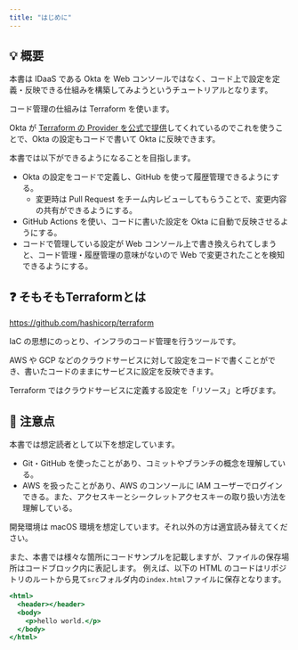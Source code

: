```yaml
---
title: "はじめに"
---
```


## 💡 概要

本書は IDaaS である Okta を Web コンソールではなく、コード上で設定を定義・反映できる仕組みを構築してみようというチュートリアルとなります。

コード管理の仕組みは Terraform を使います。

Okta が [Terraform の Provider を公式で提供](https://registry.terraform.io/providers/okta/okta/latest/docs)してくれているのでこれを使うことで、Okta の設定もコードで書いて Okta に反映できます。

本書では以下ができるようになることを目指します。

- Okta の設定をコードで定義し、GitHub を使って履歴管理できるようにする。
  - 変更時は Pull Request をチーム内レビューしてもらうことで、変更内容の共有ができるようにする。
- GitHub Actions を使い、コードに書いた設定を Okta に自動で反映させるようにする。
- コードで管理している設定が Web コンソール上で書き換えられてしまうと、コード管理・履歴管理の意味がないので Web で変更されたことを検知できるようにする。

## ❓ そもそもTerraformとは

<https://github.com/hashicorp/terraform>

IaC の思想にのっとり、インフラのコード管理を行うツールです。

AWS や GCP などのクラウドサービスに対して設定をコードで書くことができ、書いたコードのままにサービスに設定を反映できます。

Terraform ではクラウドサービスに定義する設定を「リソース」と呼びます。

## 🙋 注意点

本書では想定読者として以下を想定しています。

- Git・GitHub を使ったことがあり、コミットやブランチの概念を理解している。
- AWS を扱ったことがあり、AWS のコンソールに IAM ユーザーでログインできる。また、アクセスキーとシークレットアクセスキーの取り扱い方法を理解している。

開発環境は macOS 環境を想定しています。それ以外の方は適宜読み替えてください。

また、本書では様々な箇所にコードサンプルを記載しますが、ファイルの保存場所はコードブロック内に表記します。
例えば、以下の HTML のコードはリポジトリのルートから見て`src`フォルダ内の`index.html`ファイルに保存となります。

```html:./src/index.html
<html>
  <header></header>
  <body>
    <p>hello world.</p>
  </body>
</html>
```

